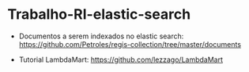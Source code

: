 # Trabalho-RI-elastic-search

- Documentos a serem indexados no elastic search: https://github.com/Petroles/regis-collection/tree/master/documents


- Tutorial LambdaMart: https://github.com/lezzago/LambdaMart
